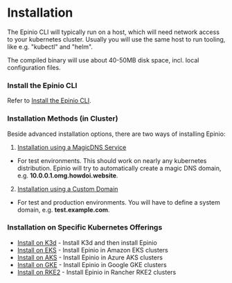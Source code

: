 # Installation

The Epinio CLI will typically run on a host, which will need network access to your kubernetes cluster.
Usually you will use the same host to run tooling, like e.g. "kubectl" and "helm".

The compiled binary will use about 40-50MB disk space, incl. local configuration files.

### Install the Epinio CLI

Refer to [Install the Epinio CLI](user/installation/install_epinio_cli.md).

### Installation Methods (in Cluster)

Beside advanced installation options, there are two ways of installing Epinio:

1. [Installation using a MagicDNS Service](user/installation/install_epinio_magicDNS.md)

- For test environments. This should work on nearly any kubernetes distribution. Epinio will try to automatically create a magic DNS domain, e.g. **10.0.0.1.omg.howdoi.website**.

2. [Installation using a Custom Domain](user/installation/install_epinio_customDNS.md)

- For test and production environments. You will have to define a system domain, e.g. **test.example.com**.

### Installation on Specific Kubernetes Offerings

- [Install on K3d](user/installation/install_epinio_on_k3d.md) - Install K3d and then install Epinio
- [Install on EKS](user/installation/install_epinio_on_eks.md) - Install Epinio in Amazon EKS clusters
- [Install on AKS](user/installation/install_epinio_on_aks.md) - Install Epinio in Azure AKS clusters
- [Install on GKE](user/installation/install_epinio_on_gke.md) - Install Epinio in Google GKE clusters
- [Install on RKE2](user/installation/install_epinio_on_rke.md) - Install Epinio in Rancher RKE2 clusters
